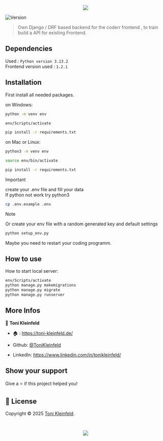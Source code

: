 <p align="center"><img src="https://capsule-render.vercel.app/api?type=waving&height=200&color=gradient&text=Backend%20Coderr&section=header&reversal=false&textBg=false&fontSize=70&fontAlign=50&animation=fadeIn&fontAlignY=38&descSize=0"></p>

<p>
  <img alt="Version" src="https://img.shields.io/badge/Framework-Django-lightgreen?logo=django" />
</p>

> Own Django / DRF based backend for the coderr frontend , to train build a API for existing Frontend.

## Dependencies

Used : `Python version 3.13.2`
<br>
Frontend version used : `1.2.1`

## Installation

First install all needed packages.

on Windows:

```sh
python -m venv env

env/Scripts/activate

pip install -r requirements.txt
```

on Mac or Linux:

```sh
python3 -m venv env

source env/bin/activate

pip install -r requirements.txt
```

> [!IMPORTANT]
> create your .env file and fill your data <br>
> If python not work try python3

```sh
cp .env.example .env
```

> [!NOTE]
> Or create your env file with a random generated key and default settings

```sh
python setup_env.py
```

Maybe you need to restart your coding programm.

## How to use

How to start local server:

```sh
env/Scripts/activate
python manage.py makemigrations
python manage.py migrate
python manage.py runserver
```

## More Infos

👤 **Toni Kleinfeld**

- 🏠 : https://toni-kleinfeld.de/

- Github: [@ToniKleinfeld](https://github.com/ToniKleinfeld)

- LinkedIn: https://www.linkedin.com/in/tonikleinfeld/

## Show your support

Give a ⭐️ if this project helped you!

## 📝 License

Copyright © 2025 [Toni Kleinfeld](https://github.com/ToniKleinfeld).

<br />

<p align="center"><img src="https://capsule-render.vercel.app/api?type=waving&height=200&color=gradient&section=footer&reversal=false&textBg=false&fontSize=70&fontAlign=50&animation=fadeIn&fontAlignY=38&descSize=0"></p>
